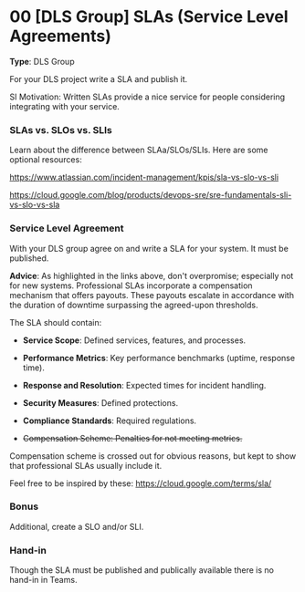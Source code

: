 # 00 [DLS Group] SLAs (Service Level Agreements)

**Type**: DLS Group

For your DLS project write a SLA and publish it. 

SI Motivation: Written SLAs provide a nice service for people considering integrating with your service. 


### SLAs vs. SLOs vs. SLIs

Learn about the difference between SLAa/SLOs/SLIs. Here are some optional resources:

https://www.atlassian.com/incident-management/kpis/sla-vs-slo-vs-sli

https://cloud.google.com/blog/products/devops-sre/sre-fundamentals-sli-vs-slo-vs-sla


### Service Level Agreement

With your DLS group agree on and write a SLA for your system. It must be published. 

**Advice**: As highlighted in the links above, don't overpromise; especially not for new systems. Professional SLAs incorporate a compensation mechanism that offers payouts. These payouts escalate in accordance with the duration of downtime surpassing the agreed-upon thresholds.

The SLA should contain:
 
* **Service Scope**: Defined services, features, and processes.

* **Performance Metrics**: Key performance benchmarks (uptime, response time).

* **Response and Resolution**: Expected times for incident handling.

* **Security Measures**: Defined protections.

* **Compliance Standards**: Required regulations.

* ~~Compensation Scheme: Penalties for not meeting metrics.~~

Compensation scheme is crossed out for obvious reasons, but kept to show that professional SLAs usually include it.

Feel free to be inspired by these: https://cloud.google.com/terms/sla/

### Bonus

Additional, create a SLO and/or SLI.

### Hand-in

Though the SLA must be published and publically available there is no hand-in in Teams.


